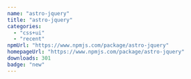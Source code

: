```yaml
---
name: "astro-jquery"
title: "astro-jquery"
categories:
  - "css+ui"
  - "recent"
npmUrl: "https://www.npmjs.com/package/astro-jquery"
homepageUrl: "https://www.npmjs.com/package/astro-jquery"
downloads: 301
badge: "new"
---
```

